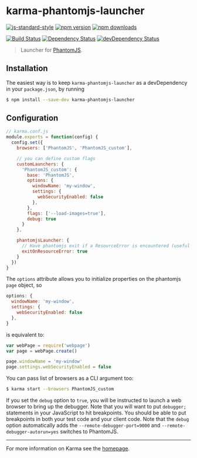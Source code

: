 # karma-phantomjs-launcher

[![js-standard-style](https://img.shields.io/badge/code%20style-standard-brightgreen.svg?style=flat-square)](https://github.com/karma-runner/karma-phantomjs-launcher)
 [![npm version](https://img.shields.io/npm/v/karma-phantomjs-launcher.svg?style=flat-square)](https://www.npmjs.com/package/karma-phantomjs-launcher) [![npm downloads](https://img.shields.io/npm/dm/karma-phantomjs-launcher.svg?style=flat-square)](https://www.npmjs.com/package/karma-phantomjs-launcher)

[![Build Status](https://img.shields.io/travis/karma-runner/karma-phantomjs-launcher/master.svg?style=flat-square)](https://travis-ci.org/karma-runner/karma-phantomjs-launcher) [![Dependency Status](https://img.shields.io/david/karma-runner/karma-phantomjs-launcher.svg?style=flat-square)](https://david-dm.org/karma-runner/karma-phantomjs-launcher) [![devDependency Status](https://img.shields.io/david/dev/karma-runner/karma-phantomjs-launcher.svg?style=flat-square)](https://david-dm.org/karma-runner/karma-phantomjs-launcher#info=devDependencies)

> Launcher for [PhantomJS].

## Installation

The easiest way is to keep `karma-phantomjs-launcher` as a devDependency in your `package.json`,
by running

```bash
$ npm install --save-dev karma-phantomjs-launcher
```

## Configuration

```js
// karma.conf.js
module.exports = function(config) {
  config.set({
    browsers: ['PhantomJS', 'PhantomJS_custom'],

    // you can define custom flags
    customLaunchers: {
      'PhantomJS_custom': {
        base: 'PhantomJS',
        options: {
          windowName: 'my-window',
          settings: {
            webSecurityEnabled: false
          },
        },
        flags: ['--load-images=true'],
        debug: true
      }
    },

    phantomjsLauncher: {
      // Have phantomjs exit if a ResourceError is encountered (useful if karma exits without killing phantom)
      exitOnResourceError: true
    }
  })
}
```

The `options` attribute allows you to initialize properties on
the phantomjs `page` object, so

```js
options: {
  windowName: 'my-window',
  settings: {
    webSecurityEnabled: false
  },
}
```

is equivalent to:

```js
var webPage = require('webpage')
var page = webPage.create()

page.windowName = 'my-window'
page.settings.webSecurityEnabled = false
```

You can pass list of browsers as a CLI argument too:
```bash
$ karma start --browsers PhantomJS_custom
```

If you set the `debug` option to `true`, you will be instructed to launch a web browser to
bring up the debugger. Note that you will want to put `debugger;` statements in your JavaScript
to hit breakpoints. You should be able to put breakpoints in both your test code and your client
code. Note that the `debug` option automatically adds the `--remote-debugger-port=9000` and
`--remote-debugger-autorun=yes` switches to PhantomJS.

----

For more information on Karma see the [homepage].


[homepage]: http://karma-runner.github.com
[PhantomJS]: http://phantomjs.org/
